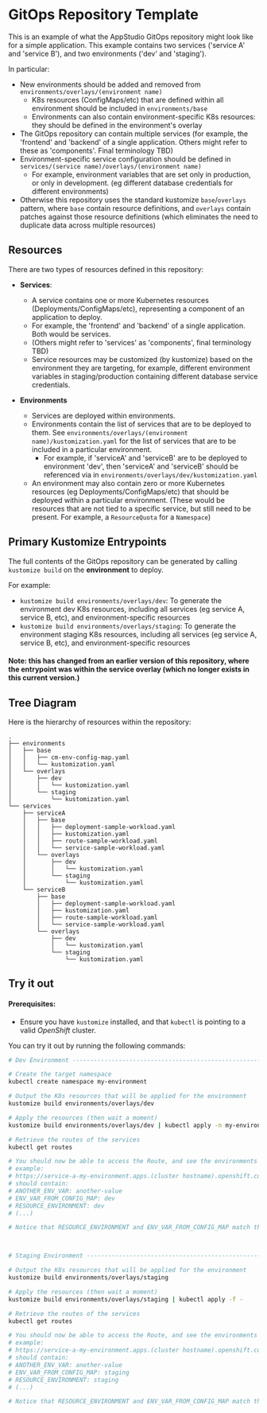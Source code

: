 # GitOps Repository Template

This is an example of what the AppStudio GitOps repository might look like for a simple application. This example contains two services ('service A' and 'service B'), and two environments ('dev' and 'staging').

In particular:
- New environments should be added and removed from `environments/overlays/(environment name)`
    - K8s resources (ConfigMaps/etc) that are defined within all environment should be included in `environments/base`
    - Environments can also contain environment-specific K8s resources: they should be defined in the environment's overlay
- The GitOps repository can contain multiple services (for example, the 'frontend' and 'backend' of a single application. Others might refer to these as 'components'. Final terminology TBD)
- Environment-specific service configuration should be defined in `services/(service name)/overlays/(environment name)`
    - For example, environment variables that are set only in production, or only in development. (eg different database credentials for different environments)
- Otherwise this repository uses the standard kustomize `base`/`overlays` pattern, where `base` contain resource definitions, and `overlays` contain patches against those resource definitions (which eliminates the need to duplicate data across multiple resources)

## Resources

There are two types of resources defined in this repository:
- **Services**: 
    - A service contains one or more Kubernetes resources (Deployments/ConfigMaps/etc), representing a component of an application to deploy.
    - For example, the 'frontend' and 'backend' of a single application. Both would be services. 
    - (Others might refer to 'services' as 'components', final terminology TBD)
    - Service resources may be customized (by kustomize) based on the environment they are targeting, for example, different environment variables in staging/production containing different database service credentials.

- **Environments**
    - Services are deployed within environments.
    - Environments contain the list of services that are to be deployed to them. See `environments/overlays/(environment name)/kustomization.yaml` for the list of services that are to be included in a particular environment.
        - For example, if 'serviceA' and 'serviceB' are to be deployed to environment 'dev', then 'serviceA' and 'serviceB' should be referenced via in `environments/overlays/dev/kustomization.yaml`
    - An environment may also contain zero or more Kubernetes resources (eg Deployments/ConfigMaps/etc) that should be deployed within a particular environment. (These would be resources that are not tied to a specific service, but still need to be present. For example, a `ResourceQuota` for a `Namespace`)


## Primary Kustomize Entrypoints

The full contents of the GitOps repository can be generated by calling `kustomize build` on the **environment** to deploy.

For example:
- `kustomize build environments/overlays/dev`: To generate the environment dev K8s resources, including all services (eg service A, service B, etc), and environment-specific resources
- `kustomize build environments/overlays/staging`: To generate the environment staging K8s resources, including all services (eg service A, service B, etc), and environment-specific resources

#### Note: this has changed from an earlier version of this repository, where the entrypoint was within the service overlay (which no longer exists in this current version.)


## Tree Diagram

Here is the hierarchy of resources within the repository:

```
.
├── environments
│   ├── base
│   │   ├── cm-env-config-map.yaml
│   │   └── kustomization.yaml
│   └── overlays
│       ├── dev
│       │   └── kustomization.yaml
│       └── staging
│           └── kustomization.yaml
└── services
    ├── serviceA
    │   ├── base
    │   │   ├── deployment-sample-workload.yaml
    │   │   ├── kustomization.yaml
    │   │   ├── route-sample-workload.yaml
    │   │   └── service-sample-workload.yaml
    │   └── overlays
    │       ├── dev
    │       │   └── kustomization.yaml
    │       └── staging
    │           └── kustomization.yaml
    └── serviceB
        ├── base
        │   ├── deployment-sample-workload.yaml
        │   ├── kustomization.yaml
        │   ├── route-sample-workload.yaml
        │   └── service-sample-workload.yaml
        └── overlays
            ├── dev
            │   └── kustomization.yaml
            └── staging
                └── kustomization.yaml
```



## Try it out

#### Prerequisites:
- Ensure you have `kustomize` installed, and that `kubectl` is pointing to a valid *OpenShift* cluster.

You can try it out by running the following commands:
```bash
# Dev Environment -------------------------------------------------------------

# Create the target namespace
kubectl create namespace my-environment

# Output the K8s resources that will be applied for the environment
kustomize build environments/overlays/dev

# Apply the resources (then wait a moment)
kustomize build environments/overlays/dev | kubectl apply -n my-environment -f -

# Retrieve the routes of the services
kubectl get routes

# You should now be able to access the Route, and see the environments variables output by that Route:
# example:
# https://service-a-my-environment.apps.(cluster hostname).openshift.com/env
# should contain:
# ANOTHER_ENV_VAR: another-value
# ENV_VAR_FROM_CONFIG_MAP: dev
# RESOURCE_ENVIRONMENT: dev
# (...)

# Notice that RESOURCE_ENVIRONMENT and ENV_VAR_FROM_CONFIG_MAP match the environment name, 'dev'.



# Staging Environment ---------------------------------------------------------

# Output the K8s resources that will be applied for the environment
kustomize build environments/overlays/staging

# Apply the resources (then wait a moment)
kustomize build environments/overlays/staging | kubectl apply -f -

# Retrieve the routes of the services
kubectl get routes

# You should now be able to access the Route, and see the environments variables output by that Route:
# example:
# https://service-a-my-environment.apps.(cluster hostname).openshift.com/env
# should contain:
# ANOTHER_ENV_VAR: another-value
# ENV_VAR_FROM_CONFIG_MAP: staging
# RESOURCE_ENVIRONMENT: staging
# (...)

# Notice that RESOURCE_ENVIRONMENT and ENV_VAR_FROM_CONFIG_MAP match the environment name, 'staging'.
```
